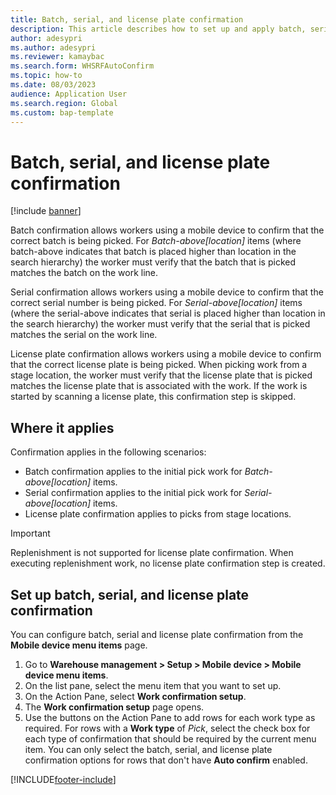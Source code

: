 ```yaml
---
title: Batch, serial, and license plate confirmation
description: This article describes how to set up and apply batch, serial, and license plate confirmation from a mobile device.
author: adesypri
ms.author: adesypri
ms.reviewer: kamaybac
ms.search.form: WHSRFAutoConfirm
ms.topic: how-to
ms.date: 08/03/2023
audience: Application User
ms.search.region: Global
ms.custom: bap-template
---
```


# Batch, serial, and license plate confirmation

[!include [banner](../includes/banner.md)]

Batch confirmation allows workers using a mobile device to confirm that the correct batch is being picked. For *Batch-above\[location\]* items (where batch-above indicates that batch is placed higher than location in the search hierarchy) the worker must verify that the batch that is picked matches the batch on the work line.

Serial confirmation allows workers using a mobile device to confirm that the correct serial number is being picked. For *Serial-above\[location\]* items (where the serial-above indicates that serial is placed higher than location in the search hierarchy) the worker must verify that the serial that is picked matches the serial on the work line.

License plate confirmation allows workers using a mobile device to confirm that the correct license plate is being picked. When picking work from a stage location, the worker must verify that the license plate that is picked matches the license plate that is associated with the work. If the work is started by scanning a license plate, this confirmation step is skipped.

## Where it applies

Confirmation applies in the following scenarios:

- Batch confirmation applies to the initial pick work for *Batch-above\[location\]* items.
- Serial confirmation applies to the initial pick work for *Serial-above\[location\]* items.
- License plate confirmation applies to picks from stage locations.

> [!IMPORTANT]
> Replenishment is not supported for license plate confirmation. When executing replenishment work, no license plate confirmation step is created.

## Set up batch, serial, and license plate confirmation

You can configure batch, serial and license plate confirmation from the **Mobile device menu items** page.

1. Go to **Warehouse management \> Setup \> Mobile device \> Mobile device menu items**.
1. On the list pane, select the menu item that you want to set up.
1. On the Action Pane, select **Work confirmation setup**.
1. The **Work confirmation setup** page opens.
1. Use the buttons on the Action Pane to add rows for each work type as required. For rows with a **Work type** of *Pick*, select the check box for each type of confirmation that should be required by the current menu item. You can only select the batch, serial, and license plate confirmation options for rows that don't have **Auto confirm** enabled.  

[!INCLUDE[footer-include](../../includes/footer-banner.md)]